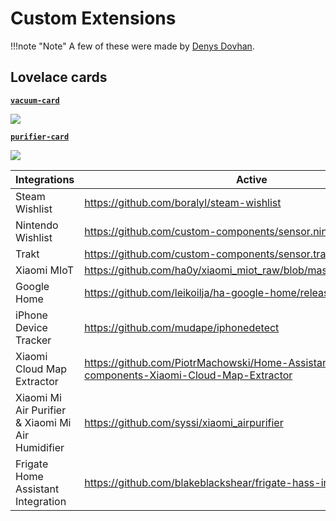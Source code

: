 # Custom Extensions

!!!note "Note"
    A few of these were made by [Denys Dovhan](https://github.com/denysdovhan/smart-home).

## Lovelace cards

[**`vacuum-card`**](https://github.com/denysdovhan/vacuum-card)


![](https://res.cloudinary.com/to-the-crazy-ones/image/upload/c_scale,w_372/v1671581290/vacuum_wkxo2l.gif)


[**`purifier-card`**](https://github.com/denysdovhan/purifier-card)

![](https://res.cloudinary.com/to-the-crazy-ones/image/upload/c_scale,w_319/v1671581296/purifier_mnfomz.gif)


 **Integrations**                                  | **Active**                                                                                    
---------------------------------------------------|-----------------------------------------------------------------------------------------------
 Steam Wishlist                                    | https://github.com/boralyl/steam-wishlist                                                     
 Nintendo Wishlist                                 | https://github.com/custom-components/sensor.nintendo_wishlist                                 
 Trakt                                             | https://github.com/custom-components/sensor.trakt                                             
 Xiaomi MIoT                                       | https://github.com/ha0y/xiaomi_miot_raw/blob/master/README_en.md                              
 Google Home                                       | https://github.com/leikoilja/ha-google-home/releases                                          
 iPhone Device Tracker                             | https://github.com/mudape/iphonedetect                                                        
 Xiaomi Cloud Map Extractor                        | https://github.com/PiotrMachowski/Home-Assistant-custom-components-Xiaomi-Cloud-Map-Extractor 
 Xiaomi Mi Air Purifier & Xiaomi Mi Air Humidifier | https://github.com/syssi/xiaomi_airpurifier                                                   
 Frigate Home Assistant Integration                | https://github.com/blakeblackshear/frigate-hass-integration                                   

